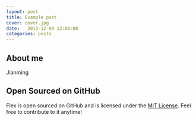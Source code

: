 ```yaml
---
layout: post
title: Example post
cover: cover.jpg
date:   2013-12-09 12:00:00
categories: posts
---
```


## About me

Jianming
## Open Sourced on GitHub

Flex is open sourced on GitHub and is licensed under the [MIT License](http://opensource.org/licenses/MIT). Feel free to contribute to it anytime!
